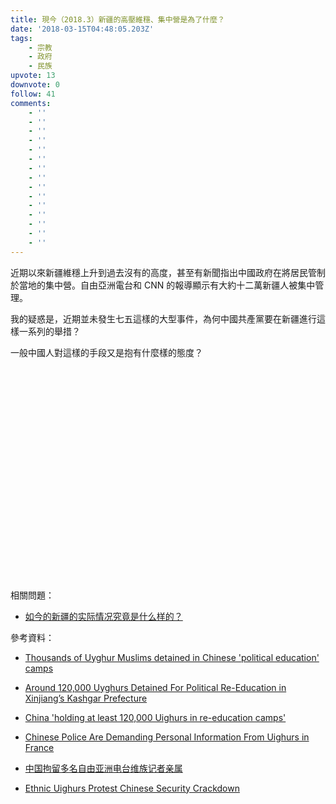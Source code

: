 ```yaml
---
title: 現今（2018.3）新疆的高壓維穩、集中營是為了什麼？
date: '2018-03-15T04:48:05.203Z'
tags:
    - 宗教
    - 政府
    - 民族
upvote: 13
downvote: 0
follow: 41
comments:
    - ''
    - ''
    - ''
    - ''
    - ''
    - ''
    - ''
    - ''
    - ''
    - ''
    - ''
    - ''
    - ''
    - ''
    - ''
---
```


近期以來新疆維穩上升到過去沒有的高度，甚至有新聞指出中國政府在將居民管制於當地的集中營。自由亞洲電台和 CNN 的報導顯示有大約十二萬新疆人被集中管理。

我的疑惑是，近期並未發生七五這樣的大型事件，為何中國共產黨要在新疆進行這樣一系列的舉措？

一般中國人對這樣的手段又是抱有什麼樣的態度？

  

<iframe class="note-video-clip" width="600" height="340" src="//web.archive.org:443/web/20181027093829if_/https://www.youtube.com/embed/Qa9w3wUWWAE" frameborder="0"></iframe>  

  

相關問題：

*   [如今的新疆的实际情况究竟是什么样的？](https://www.pin-cong.com/p/26470/)  
    

  

參考資料：

*   [Thousands of Uyghur Muslims detained in Chinese 'political education' camps](https://www.cnn.com/2018/02/02/asia/china-xinjiang-detention-camps-intl/index.html)
*   [Around 120,000 Uyghurs Detained For Political Re-Education in Xinjiang’s Kashgar Prefecture](https://www.rfa.org/english/news/uyghur/detentions-01222018171657.html)
*   [China 'holding at least 120,000 Uighurs in re-education camps'](https://www.theguardian.com/world/2018/jan/25/at-least-120000-muslim-uighurs-held-in-chinese-re-education-camps-report)
*   [Chinese Police Are Demanding Personal Information From Uighurs in France](http://foreignpolicy.com/2018/03/02/chinese-police-are-secretly-demanding-personal-information-from-french-citizens-uighurs-xinjiang/)
*   [中国拘留多名自由亚洲电台维族记者亲属](https://cn.nytimes.com/china/20180302/china-xinjiang-rfa/)  
    
*   [Ethnic Uighurs Protest Chinese Security Crackdown](https://www.nytimes.com/aponline/2018/03/15/world/asia/ap-as-china-uighur-protest.html)
